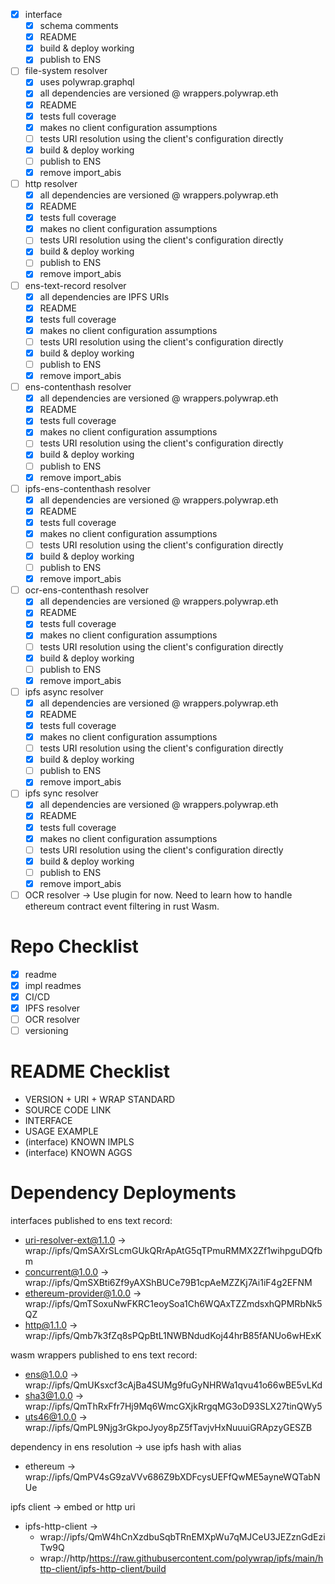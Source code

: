 - [x] interface
  - [x] schema comments
  - [x] README
  - [x] build & deploy working
  - [x] publish to ENS

- [ ] file-system resolver
  - [x] uses polywrap.graphql
  - [x] all dependencies are versioned @ wrappers.polywrap.eth
  - [x] README
  - [x] tests full coverage
  - [x] makes no client configuration assumptions
  - [ ] tests URI resolution using the client's configuration directly
  - [x] build & deploy working
  - [ ] publish to ENS
  - [x] remove import_abis

- [ ] http resolver
  - [x] all dependencies are versioned @ wrappers.polywrap.eth
  - [x] README
  - [x] tests full coverage
  - [x] makes no client configuration assumptions
  - [ ] tests URI resolution using the client's configuration directly
  - [x] build & deploy working
  - [ ] publish to ENS
  - [x] remove import_abis

- [ ] ens-text-record resolver
  - [x] all dependencies are IPFS URIs
  - [x] README
  - [x] tests full coverage
  - [x] makes no client configuration assumptions
  - [ ] tests URI resolution using the client's configuration directly
  - [x] build & deploy working
  - [ ] publish to ENS
  - [x] remove import_abis

- [ ] ens-contenthash resolver
  - [x] all dependencies are versioned @ wrappers.polywrap.eth
  - [x] README
  - [x] tests full coverage
  - [x] makes no client configuration assumptions
  - [ ] tests URI resolution using the client's configuration directly
  - [x] build & deploy working
  - [ ] publish to ENS
  - [x] remove import_abis

- [ ] ipfs-ens-contenthash resolver
  - [x] all dependencies are versioned @ wrappers.polywrap.eth
  - [x] README
  - [x] tests full coverage
  - [x] makes no client configuration assumptions
  - [ ] tests URI resolution using the client's configuration directly
  - [x] build & deploy working
  - [ ] publish to ENS
  - [x] remove import_abis

- [ ] ocr-ens-contenthash resolver
  - [x] all dependencies are versioned @ wrappers.polywrap.eth
  - [x] README
  - [x] tests full coverage
  - [x] makes no client configuration assumptions
  - [ ] tests URI resolution using the client's configuration directly
  - [x] build & deploy working
  - [ ] publish to ENS
  - [x] remove import_abis

- [ ] ipfs async resolver
  - [x] all dependencies are versioned @ wrappers.polywrap.eth
  - [x] README
  - [x] tests full coverage
  - [x] makes no client configuration assumptions
  - [ ] tests URI resolution using the client's configuration directly
  - [x] build & deploy working
  - [ ] publish to ENS
  - [x] remove import_abis

- [ ] ipfs sync resolver
  - [x] all dependencies are versioned @ wrappers.polywrap.eth
  - [x] README
  - [x] tests full coverage
  - [x] makes no client configuration assumptions
  - [ ] tests URI resolution using the client's configuration directly
  - [x] build & deploy working
  - [ ] publish to ENS
  - [x] remove import_abis

- [ ] OCR resolver -> Use plugin for now. Need to learn how to handle ethereum contract event filtering in rust Wasm.

# Repo Checklist 

- [x] readme
- [x] impl readmes
- [x] CI/CD
- [x] IPFS resolver
- [ ] OCR resolver
- [ ] versioning

# README Checklist
- VERSION + URI + WRAP STANDARD
- SOURCE CODE LINK
- INTERFACE
- USAGE EXAMPLE
- (interface) KNOWN IMPLS
- (interface) KNOWN AGGS

# Dependency Deployments

interfaces published to ens text record:
- uri-resolver-ext@1.1.0 -> wrap://ipfs/QmSAXrSLcmGUkQRrApAtG5qTPmuRMMX2Zf1wihpguDQfbm
- concurrent@1.0.0 -> wrap://ipfs/QmSXBti6Zf9yAXShBUCe79B1cpAeMZZKj7Ai1iF4g2EFNM
- ethereum-provider@1.0.0 -> wrap://ipfs/QmTSoxuNwFKRC1eoySoa1Ch6WQAxTZZmdsxhQPMRbNk5QZ
- http@1.1.0 -> wrap://ipfs/Qmb7k3fZq8sPQpBtL1NWBNdudKoj44hrB85fANUo6wHExK

wasm wrappers published to ens text record:
- ens@1.0.0 -> wrap://ipfs/QmUKsxcf3cAjBa4SUMg9fuGyNHRWa1qvu41o66wBE5vLKd
- sha3@1.0.0 -> wrap://ipfs/QmThRxFfr7Hj9Mq6WmcGXjkRrgqMG3oD93SLX27tinQWy5
- uts46@1.0.0 -> wrap://ipfs/QmPL9Njg3rGkpoJyoy8pZ5fTavjvHxNuuuiGRApzyGESZB

dependency in ens resolution -> use ipfs hash with alias
- ethereum -> wrap://ipfs/QmPV4sG9zaVVv686Z9bXDFcysUEFfQwME5ayneWQTabNUe

ipfs client -> embed or http uri
- ipfs-http-client ->
  - wrap://ipfs/QmW4hCnXzdbuSqbTRnEMXpWu7qMJCeU3JEZznGdEziTw9Q
  - wrap://http/https://raw.githubusercontent.com/polywrap/ipfs/main/http-client/ipfs-http-client/build
